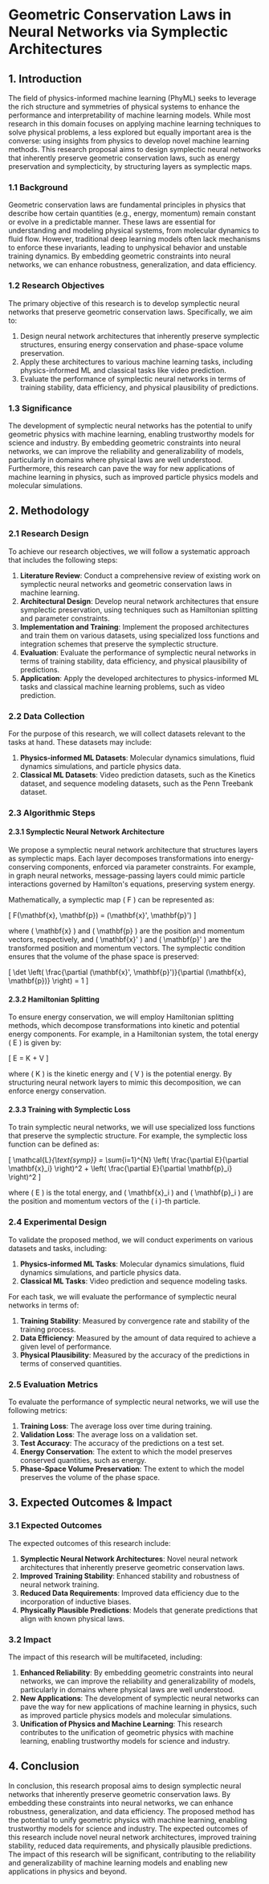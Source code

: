 # Geometric Conservation Laws in Neural Networks via Symplectic Architectures

## 1. Introduction

The field of physics-informed machine learning (PhyML) seeks to leverage the rich structure and symmetries of physical systems to enhance the performance and interpretability of machine learning models. While most research in this domain focuses on applying machine learning techniques to solve physical problems, a less explored but equally important area is the converse: using insights from physics to develop novel machine learning methods. This research proposal aims to design symplectic neural networks that inherently preserve geometric conservation laws, such as energy preservation and symplecticity, by structuring layers as symplectic maps.

### 1.1 Background

Geometric conservation laws are fundamental principles in physics that describe how certain quantities (e.g., energy, momentum) remain constant or evolve in a predictable manner. These laws are essential for understanding and modeling physical systems, from molecular dynamics to fluid flow. However, traditional deep learning models often lack mechanisms to enforce these invariants, leading to unphysical behavior and unstable training dynamics. By embedding geometric constraints into neural networks, we can enhance robustness, generalization, and data efficiency.

### 1.2 Research Objectives

The primary objective of this research is to develop symplectic neural networks that preserve geometric conservation laws. Specifically, we aim to:

1. Design neural network architectures that inherently preserve symplectic structures, ensuring energy conservation and phase-space volume preservation.
2. Apply these architectures to various machine learning tasks, including physics-informed ML and classical tasks like video prediction.
3. Evaluate the performance of symplectic neural networks in terms of training stability, data efficiency, and physical plausibility of predictions.

### 1.3 Significance

The development of symplectic neural networks has the potential to unify geometric physics with machine learning, enabling trustworthy models for science and industry. By embedding geometric constraints into neural networks, we can improve the reliability and generalizability of models, particularly in domains where physical laws are well understood. Furthermore, this research can pave the way for new applications of machine learning in physics, such as improved particle physics models and molecular simulations.

## 2. Methodology

### 2.1 Research Design

To achieve our research objectives, we will follow a systematic approach that includes the following steps:

1. **Literature Review**: Conduct a comprehensive review of existing work on symplectic neural networks and geometric conservation laws in machine learning.
2. **Architectural Design**: Develop neural network architectures that ensure symplectic preservation, using techniques such as Hamiltonian splitting and parameter constraints.
3. **Implementation and Training**: Implement the proposed architectures and train them on various datasets, using specialized loss functions and integration schemes that preserve the symplectic structure.
4. **Evaluation**: Evaluate the performance of symplectic neural networks in terms of training stability, data efficiency, and physical plausibility of predictions.
5. **Application**: Apply the developed architectures to physics-informed ML tasks and classical machine learning problems, such as video prediction.

### 2.2 Data Collection

For the purpose of this research, we will collect datasets relevant to the tasks at hand. These datasets may include:

1. **Physics-informed ML Datasets**: Molecular dynamics simulations, fluid dynamics simulations, and particle physics data.
2. **Classical ML Datasets**: Video prediction datasets, such as the Kinetics dataset, and sequence modeling datasets, such as the Penn Treebank dataset.

### 2.3 Algorithmic Steps

#### 2.3.1 Symplectic Neural Network Architecture

We propose a symplectic neural network architecture that structures layers as symplectic maps. Each layer decomposes transformations into energy-conserving components, enforced via parameter constraints. For example, in graph neural networks, message-passing layers could mimic particle interactions governed by Hamilton's equations, preserving system energy.

Mathematically, a symplectic map \( F \) can be represented as:

\[ F(\mathbf{x}, \mathbf{p}) = (\mathbf{x}', \mathbf{p}') \]

where \( \mathbf{x} \) and \( \mathbf{p} \) are the position and momentum vectors, respectively, and \( \mathbf{x}' \) and \( \mathbf{p}' \) are the transformed position and momentum vectors. The symplectic condition ensures that the volume of the phase space is preserved:

\[ \det \left( \frac{\partial (\mathbf{x}', \mathbf{p}')}{\partial (\mathbf{x}, \mathbf{p})} \right) = 1 \]

#### 2.3.2 Hamiltonian Splitting

To ensure energy conservation, we will employ Hamiltonian splitting methods, which decompose transformations into kinetic and potential energy components. For example, in a Hamiltonian system, the total energy \( E \) is given by:

\[ E = K + V \]

where \( K \) is the kinetic energy and \( V \) is the potential energy. By structuring neural network layers to mimic this decomposition, we can enforce energy conservation.

#### 2.3.3 Training with Symplectic Loss

To train symplectic neural networks, we will use specialized loss functions that preserve the symplectic structure. For example, the symplectic loss function can be defined as:

\[ \mathcal{L}_{\text{symp}} = \sum_{i=1}^{N} \left( \frac{\partial E}{\partial \mathbf{x}_i} \right)^2 + \left( \frac{\partial E}{\partial \mathbf{p}_i} \right)^2 \]

where \( E \) is the total energy, and \( \mathbf{x}_i \) and \( \mathbf{p}_i \) are the position and momentum vectors of the \( i \)-th particle.

### 2.4 Experimental Design

To validate the proposed method, we will conduct experiments on various datasets and tasks, including:

1. **Physics-informed ML Tasks**: Molecular dynamics simulations, fluid dynamics simulations, and particle physics data.
2. **Classical ML Tasks**: Video prediction and sequence modeling tasks.

For each task, we will evaluate the performance of symplectic neural networks in terms of:

1. **Training Stability**: Measured by convergence rate and stability of the training process.
2. **Data Efficiency**: Measured by the amount of data required to achieve a given level of performance.
3. **Physical Plausibility**: Measured by the accuracy of the predictions in terms of conserved quantities.

### 2.5 Evaluation Metrics

To evaluate the performance of symplectic neural networks, we will use the following metrics:

1. **Training Loss**: The average loss over time during training.
2. **Validation Loss**: The average loss on a validation set.
3. **Test Accuracy**: The accuracy of the predictions on a test set.
4. **Energy Conservation**: The extent to which the model preserves conserved quantities, such as energy.
5. **Phase-Space Volume Preservation**: The extent to which the model preserves the volume of the phase space.

## 3. Expected Outcomes & Impact

### 3.1 Expected Outcomes

The expected outcomes of this research include:

1. **Symplectic Neural Network Architectures**: Novel neural network architectures that inherently preserve geometric conservation laws.
2. **Improved Training Stability**: Enhanced stability and robustness of neural network training.
3. **Reduced Data Requirements**: Improved data efficiency due to the incorporation of inductive biases.
4. **Physically Plausible Predictions**: Models that generate predictions that align with known physical laws.

### 3.2 Impact

The impact of this research will be multifaceted, including:

1. **Enhanced Reliability**: By embedding geometric constraints into neural networks, we can improve the reliability and generalizability of models, particularly in domains where physical laws are well understood.
2. **New Applications**: The development of symplectic neural networks can pave the way for new applications of machine learning in physics, such as improved particle physics models and molecular simulations.
3. **Unification of Physics and Machine Learning**: This research contributes to the unification of geometric physics with machine learning, enabling trustworthy models for science and industry.

## 4. Conclusion

In conclusion, this research proposal aims to design symplectic neural networks that inherently preserve geometric conservation laws. By embedding these constraints into neural networks, we can enhance robustness, generalization, and data efficiency. The proposed method has the potential to unify geometric physics with machine learning, enabling trustworthy models for science and industry. The expected outcomes of this research include novel neural network architectures, improved training stability, reduced data requirements, and physically plausible predictions. The impact of this research will be significant, contributing to the reliability and generalizability of machine learning models and enabling new applications in physics and beyond.